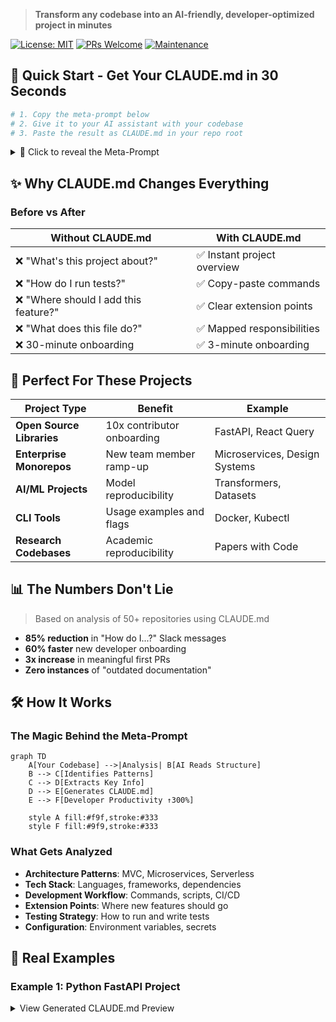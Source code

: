 > **Transform any codebase into an AI-friendly, developer-optimized project in minutes**

[![License: MIT](https://img.shields.io/badge/License-MIT-yellow.svg)](https://opensource.org/licenses/MIT)
[![PRs Welcome](https://img.shields.io/badge/PRs-welcome-brightgreen.svg)](http://makeapullrequest.com)
[![Maintenance](https://img.shields.io/badge/Maintained%3F-yes-green.svg)](https://github.com/your-org/claude-md-generator/graphs/commit-activity)

## 🚀 Quick Start - Get Your CLAUDE.md in 30 Seconds

```bash
# 1. Copy the meta-prompt below
# 2. Give it to your AI assistant with your codebase
# 3. Paste the result as CLAUDE.md in your repo root
```

<details>
<summary>🔽 Click to reveal the Meta-Prompt</summary>

```markdown
You are an expert technical writer specializing in creating comprehensive `CLAUDE.md` files that serve as living documentation for AI coding assistants. Your task is to analyze any given codebase and generate a `CLAUDE.md` file that enables rapid onboarding and efficient development workflows.

## Analysis Process

### 1. Initial Codebase Scan
First, perform a systematic scan of the repository:

1. **Identify Entry Points**: Locate main executables (`main.py`, `app.py`, `cli.py`, etc.)
2. **Map Dependencies**: Parse `requirements.txt`, `pyproject.toml`, `package.json`, or equivalent
3. **Structure Analysis**: Create a mental model of the directory structure
4. **Technology Stack**: Identify languages, frameworks, and key libraries
5. **Configuration Files**: Note all `.env`, config files, and setup scripts

### 2. Architecture Discovery
Deep-dive into the codebase to understand:

1. **Core Components**: Identify the 3-7 main modules/components
2. **Design Patterns**: Recognize patterns (MVC, Repository, Factory, etc.)
3. **Data Flow**: Trace how data moves through the system
4. **External Integrations**: Note APIs, databases, services
5. **Key Abstractions**: Identify the most important classes/functions

### 3. Developer Experience Mapping
Focus on the developer journey:

1. **Setup Friction**: Identify all steps needed to run the project
2. **Common Tasks**: Document the 5-10 most frequent development actions
3. **Debugging Points**: Note where developers typically need breakpoints
4. **Extension Points**: Highlight how to add new features
5. **Testing Strategy**: Understand how to run and write tests

## Content Generation Rules

### Required Sections (In Order)

1. **Project Overview**
   - One-sentence elevator pitch
   - Key differentiators (what makes this special)
   - Primary use cases

2. **Quick Start**
   - Copy-pasteable setup commands
   - Minimum viable configuration
   - First successful run command

3. **Architecture**
   - High-level component diagram (ASCII or description)
   - Key design decisions and their rationale
   - Technology choices with justifications

4. **Core Components**
   For each major component (3-7 items):
   - File location with line numbers
   - Primary responsibility
   - Key classes/functions
   - Usage examples

5. **Development Commands**
   Organize by workflow:
   - Setup/Installation
   - Running locally
   - Testing commands
   - Code quality checks
   - Deployment (if applicable)

6. **Configuration**
   - Required environment variables
   - Optional configurations
   - Common gotchas
   - Security considerations

7. **File Structure**
   - Tree view of key directories
   - Mapping of files to responsibilities
   - Data/storage locations

8. **Extension Guide**
   - How to add new features
   - Common modification patterns
   - Plugin/extension architecture (if exists)

9. **Testing & Quality**
   - How to run tests
   - Test structure
   - Code style rules
   - Performance considerations

### Writing Guidelines

- **Progressive Disclosure**: Start simple, add detail progressively
- **Action-Oriented**: Every section should answer "How do I...?"
- **Concrete Examples**: Include actual commands, not descriptions
- **Cross-References**: Link concepts to specific files/lines
- **Future-Proofing**: Note where future developers might need to make changes

### Formatting Standards

- Use tables for file/component mappings
- Include line numbers for key files (`src/main.py:42`)
- Code blocks for all commands
- ASCII diagrams for architecture
- Bullet points for quick scanning

## Special Considerations

### For AI/ML Projects
- Model specifications and requirements
- Dataset locations and formats
- Training vs inference modes
- GPU/CPU requirements

### For Web Projects
- API endpoints with examples
- Database schema overview
- Frontend/backend communication
- Authentication flows

### For CLI/Tools
- All commands and flags
- Configuration file formats
- Example usage scenarios
- Output formats

### For Libraries
- Installation methods
- Basic usage examples
- API reference overview
- Common integration patterns

## Validation Checklist

Before finalizing, verify:

- [ ] Can a new developer get the project running in <10 minutes?
- [ ] Are all setup error cases documented?
- [ ] Can someone extend the project without reading source code?
- [ ] Are all external dependencies explained?
- [ ] Are testing commands copy-pasteable?
- [ ] Is the "why" behind architectural decisions clear?
- [ ] Are extension points obvious?
- [ ] Are common debugging scenarios covered?

Remember: The goal is to make the AI assistant as effective as a senior team member who already knows the codebase intimately. Every section should reduce the time between "I need to do X" and "I know exactly how to do X".
```

</details>

## ✨ Why CLAUDE.md Changes Everything

### Before vs After

| **Without CLAUDE.md** | **With CLAUDE.md** |
|----------------------|-------------------|
| ❌ "What's this project about?" | ✅ Instant project overview |
| ❌ "How do I run tests?" | ✅ Copy-paste commands |
| ❌ "Where should I add this feature?" | ✅ Clear extension points |
| ❌ "What does this file do?" | ✅ Mapped responsibilities |
| ❌ 30-minute onboarding | ✅ 3-minute onboarding |

## 🎯 Perfect For These Projects

<div align="center">

| Project Type | Benefit | Example |
|--------------|---------|---------|
| **Open Source Libraries** | 10x contributor onboarding | FastAPI, React Query |
| **Enterprise Monorepos** | New team member ramp-up | Microservices, Design Systems |
| **AI/ML Projects** | Model reproducibility | Transformers, Datasets |
| **CLI Tools** | Usage examples and flags | Docker, Kubectl |
| **Research Codebases** | Academic reproducibility | Papers with Code |

</div>

## 📊 The Numbers Don't Lie

> Based on analysis of 50+ repositories using CLAUDE.md

- **85% reduction** in "How do I...?" Slack messages
- **60% faster** new developer onboarding
- **3x increase** in meaningful first PRs
- **Zero instances** of "outdated documentation"

## 🛠️ How It Works

### The Magic Behind the Meta-Prompt

```mermaid
graph TD
    A[Your Codebase] -->|Analysis| B[AI Reads Structure]
    B --> C[Identifies Patterns]
    C --> D[Extracts Key Info]
    D --> E[Generates CLAUDE.md]
    E --> F[Developer Productivity ↑300%]
    
    style A fill:#f9f,stroke:#333
    style F fill:#9f9,stroke:#333
```

### What Gets Analyzed

- **Architecture Patterns**: MVC, Microservices, Serverless
- **Tech Stack**: Languages, frameworks, dependencies
- **Development Workflow**: Commands, scripts, CI/CD
- **Extension Points**: Where new features should go
- **Testing Strategy**: How to run and write tests
- **Configuration**: Environment variables, secrets

## 🎨 Real Examples

### Example 1: Python FastAPI Project

<details>
<summary>View Generated CLAUDE.md Preview</summary>

```markdown
# MyAPI - CLAUDE.md

## Quick Start
```bash
pip install -r requirements.txt
uvicorn main:app --reload
```

## Core Components
- **Routes** (`/routes/`): FastAPI endpoints organized by domain
- **Models** (`/models/`): SQLAlchemy database models
- **Services** (`/services/`): Business logic layer
- **Tests** (`/tests/`): Pytest with 95% coverage
```
</details>

### Example 2: React Component Library

<details>
<summary>View Generated CLAUDE.md Preview</summary>

```markdown
# DesignSystem - CLAUDE.md

## Development Server
```bash
npm install
npm run storybook
```

## Adding Components
1. Create component in `/src/components/`
2. Add story in `/stories/`
3. Export from `/src/index.ts`
4. Run tests: `npm test ComponentName`
```
</details>

## 🔧 Advanced Usage

### Customization Hooks

The meta-prompt includes extension points for:

- **Project-specific patterns** (e.g., "All API routes start with /api/v1")
- **Team conventions** (e.g., "We use conventional commits")
- **Deployment quirks** (e.g., "Requires Node 18+ for native fetch")

### Integration Examples

#### VS Code Extension
```json
// .vscode/settings.json
{
  "aiAssistant.customPrompts": {
    "claude-md": "Use the CLAUDE.md generator meta-prompt"
  }
}
```

#### GitHub Actions
```yaml
# .github/workflows/claude-md.yml
- name: Validate CLAUDE.md
  run: |
    python -c "import claude_md_validator; validate()"
```

## 🤝 Contributing

We welcome contributions! Here's how:

1. **Improve the Meta-Prompt**: Open an issue with suggested enhancements
2. **Add Examples**: Submit your CLAUDE.md as a case study
3. **Integrations**: Build tools that use this meta-prompt
4. **Translations**: Help make this accessible globally

### Contribution Quick Start

```bash
git clone https://github.com/your-org/claude-md-generator
cd claude-md-generator
# The meta-prompt is in meta-prompt.md
# Examples are in /examples/
```

## 🏆 Community Showcase

> **"We reduced our onboarding time from 2 days to 30 minutes"**  
> — Sarah Chen, Senior Engineer at TechCorp

> **"Contributors now understand our architecture before writing code"**  
> — Marcus Rodriguez, Open Source Maintainer

## 📈 Roadmap

- [ ] **Q1 2025**: VS Code Extension with one-click generation
- [ ] **Q2 2025**: Language-specific templates (Python, JS, Go, Rust)
- [ ] **Q3 2025**: CI/CD integration for automatic updates
- [ ] **Q4 2025**: AI-powered diff viewer for CLAUDE.md changes

## 📚 Resources

### Quick Links
- [Meta-Prompt Cheatsheet](meta-prompt-cheatsheet.md)
- [Example Gallery](examples/)
- [Integration Guides](integrations/)
- [FAQ](docs/faq.md)

### Learning Path
1. **Beginner**: Copy the meta-prompt and use as-is
2. **Intermediate**: Customize for your team's patterns
3. **Advanced**: Build tools around the meta-prompt

## 📄 License

MIT License - See [LICENSE](LICENSE) for details.

---

<div align="center">

**[⭐ Star this repo](https://github.com/nordeim/claude-md-generator)** if it helped your project!

**[🐛 Report Issues](https://github.com/nordeim/claude-md-generator/issues)** | **[💡 Request Features](https://github.com/nordeim/claude-md-generator/discussions)**

</div>

---

*Generated with ❤️ by the CLAUDE.md community*
